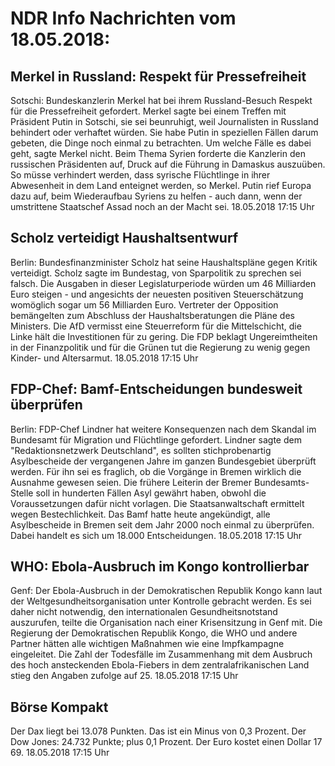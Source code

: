 # NDR Info Nachrichten vom 18.05.2018:


## Merkel in Russland: Respekt für Pressefreiheit
Sotschi:	Bundeskanzlerin Merkel hat bei ihrem Russland-Besuch Respekt für die Pressefreiheit gefordert. Merkel sagte bei einem Treffen mit Präsident Putin in Sotschi, sie sei beunruhigt, weil Journalisten in Russland behindert oder verhaftet würden. Sie habe Putin in speziellen Fällen darum gebeten, die Dinge noch einmal zu betrachten. Um welche Fälle es dabei geht, sagte Merkel nicht. Beim Thema Syrien forderte die Kanzlerin den russischen Präsidenten auf, Druck auf die Führung in Damaskus auszuüben. So müsse verhindert werden, dass syrische Flüchtlinge in ihrer Abwesenheit in dem Land enteignet werden, so Merkel. Putin rief Europa dazu auf, beim Wiederaufbau Syriens zu helfen - auch dann, wenn der umstrittene Staatschef Assad noch an der Macht sei. 18.05.2018 17:15 Uhr 

## Scholz verteidigt Haushaltsentwurf
Berlin: 	Bundesfinanzminister Scholz hat seine Haushaltspläne gegen Kritik verteidigt. Scholz sagte im Bundestag, von Sparpolitik zu sprechen sei falsch. Die Ausgaben in dieser Legislaturperiode würden um 46 Milliarden Euro steigen - und angesichts der neuesten positiven Steuerschätzung womöglich sogar um 56 Milliarden Euro. Vertreter der Opposition bemängelten zum Abschluss der Haushaltsberatungen die Pläne des Ministers. Die AfD vermisst eine Steuerreform für die Mittelschicht, die Linke hält die Investitionen für zu gering. Die FDP beklagt Ungereimtheiten in der Finanzpolitik und für die Grünen tut die Regierung zu wenig gegen Kinder- und Altersarmut. 18.05.2018 17:15 Uhr 

## FDP-Chef: Bamf-Entscheidungen bundesweit überprüfen
Berlin:	FDP-Chef Lindner hat weitere Konsequenzen nach dem Skandal im Bundesamt für Migration und Flüchtlinge gefordert. Lindner sagte dem "Redaktionsnetzwerk Deutschland", es sollten stichprobenartig Asylbescheide der vergangenen Jahre im ganzen Bundesgebiet überprüft werden. Für ihn sei es fraglich, ob die Vorgänge in Bremen wirklich die Ausnahme gewesen seien. Die frühere Leiterin der Bremer Bundesamts-Stelle soll in hunderten Fällen Asyl gewährt haben, obwohl die Voraussetzungen dafür nicht vorlagen. Die Staatsanwaltschaft ermittelt wegen Bestechlichkeit. Das Bamf hatte heute angekündigt, alle Asylbescheide in Bremen seit dem Jahr 2000 noch einmal zu überprüfen. Dabei handelt es sich um 18.000 Entscheidungen. 18.05.2018 17:15 Uhr 

## WHO: Ebola-Ausbruch im Kongo kontrollierbar
Genf: Der Ebola-Ausbruch in der Demokratischen Republik Kongo kann laut der Weltgesundheitsorganisation unter Kontrolle gebracht werden. Es sei daher nicht notwendig, den internationalen Gesundheitsnotstand auszurufen, teilte die Organisation nach einer Krisensitzung in Genf mit. Die Regierung der Demokratischen Republik Kongo, die WHO und andere Partner hätten alle wichtigen Maßnahmen wie eine Impfkampagne eingeleitet. Die Zahl der Todesfälle im Zusammenhang mit dem Ausbruch des hoch ansteckenden Ebola-Fiebers in dem zentralafrikanischen Land stieg den Angaben zufolge auf 25. 18.05.2018 17:15 Uhr 

## Börse Kompakt
Der Dax liegt bei 13.078 Punkten. Das ist ein Minus von 0,3 Prozent. Der Dow Jones: 24.732 Punkte; plus 0,1 Prozent. Der Euro kostet einen Dollar 17 69. 18.05.2018 17:15 Uhr 

